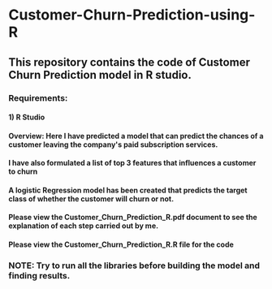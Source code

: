 # Customer-Churn-Prediction-using-R

## This repository contains the code of Customer Churn Prediction model in R studio.

### Requirements:
#### 1) R Studio

#### Overview: Here I have predicted a model that can predict the chances of a customer leaving the company's paid subscription services.
#### I have also formulated a list of top 3 features that influences a customer to churn
#### A logistic Regression model has been created that predicts the target class of whether the customer will churn or not.

#### Please view the Customer_Churn_Prediction_R.pdf document to see the explanation of each step carried out by me.

#### Please view the Customer_Churn_Prediction_R.R file for the code

### NOTE: Try to run all the libraries before building the model and finding results.
